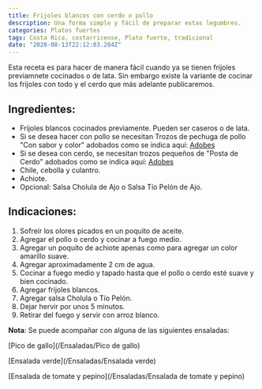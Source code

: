 ```yaml
---
title: Frijoles blancos con cerdo o pollo
description: Una forma simple y fácil de preparar estas legumbres.
categories: Platos fuertes
tags: Costa Rica, costarricense, Plato fuerte, tradicional
date: "2020-08-13T22:12:03.284Z"
---
```

Esta receta es para hacer de manera fácil cuando ya se tienen frijoles previamnete cocinados o de lata. Sin embargo existe la variante de cocinar los frijoles con todo y el cerdo que más adelante publicaremos.

## Ingredientes:

- Frijoles blancos cocinados previamente. Pueden ser caseros o de lata.
- Si se desea hacer con pollo se necesitan Trozos de pechuga de pollo "Con sabor y color" adobados como se indica aquí: [Adobes](/Adobes/#pollo-sabor)
- Si se desea con cerdo, se necesitan trozos pequeños de "Posta de Cerdo" adobados como se indica aquí: [Adobes](/Adobes/#posta)
- Chile, cebolla y culantro.
- Achiote.
- Opcional: Salsa Cholula de Ajo o Salsa Tío Pelón de Ajo.

## Indicaciones:

1. Sofreír los olores picados en un poquito de aceite.
2. Agregar el pollo o cerdo y cocinar a fuego medio.
3. Agregar un poquito de achiote apenas como para agregar un color amarillo suave.
4. Agregar aproximadamente 2 cm de agua.
5. Cocinar a fuego medio y tapado hasta que el pollo o cerdo esté suave y bien cocinado.
6. Agregar frijoles blancos.
7. Agregar salsa Cholula o Tío Pelón.
8. Dejar hervir por unos 5 minutos.
9. Retirar del fuego y servir con arroz blanco.

**Nota**: Se puede acompañar con alguna de las siguientes ensaladas:

[Pico de gallo](/Ensaladas/Pico de gallo)

[Ensalada verde](/Ensaladas/Ensalada verde)

[Ensalada de tomate y pepino](/Ensaladas/Ensalada de tomate y pepino)
